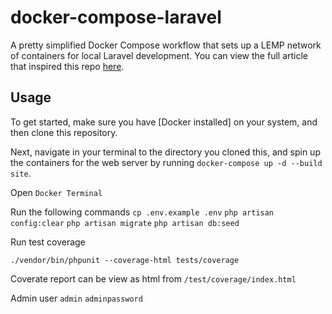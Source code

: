 # docker-compose-laravel
A pretty simplified Docker Compose workflow that sets up a LEMP network of containers for local Laravel development. You can view the full article that inspired this repo [here](https://dev.to/aschmelyun/the-beauty-of-docker-for-local-laravel-development-13c0).


## Usage

To get started, make sure you have [Docker installed] on your system, and then clone this repository.

Next, navigate in your terminal to the directory you cloned this, and spin up the containers for the web server by running `docker-compose up -d --build site`.

Open `Docker Terminal`

Run the following commands
`cp .env.example .env`
`php artisan config:clear`
`php artisan migrate`
`php artisan db:seed`

Run test coverage

`./vendor/bin/phpunit --coverage-html tests/coverage`

Coverate report can be view as html from `/test/coverage/index.html`

Admin user
`admin`
`adminpassword`
